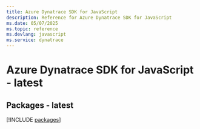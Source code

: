 ```yaml
---
title: Azure Dynatrace SDK for JavaScript
description: Reference for Azure Dynatrace SDK for JavaScript
ms.date: 05/07/2025
ms.topic: reference
ms.devlang: javascript
ms.service: dynatrace
---
```

# Azure Dynatrace SDK for JavaScript - latest
## Packages - latest
[!INCLUDE [packages](dynatrace-index.md)]